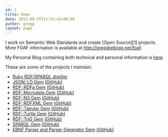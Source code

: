 ```yaml
---
id: 2
title: Home
date: 2013-09-25T13:52:42+00:00
author: gregg
layout: page
---
```

<div about='http://greggkellogg.net/foaf#me' typeof='foaf:Person'>
  <link href="http://greggkellogg.net/" rel="foaf:homepage" />
  
  <p>
    I work on Semantic Web Standards and create [Open Source][1] projects. More FOAF information is available at <a href="http://greggkellogg.net/foaf">http://greggkellogg.net/foaf</a>.
  </p>
  
  <p>
    My Personal Blog containing both technical and personal information is <a href='/blog/' rel='foaf:weblog'>here</a>
  </p>
  
  <p>
    These are some of the projects I maintain:
  </p>
  
  <ul>
    <li>
      <a href="http://rdf.greggkellogg.net/">Ruby RDF/SPARQL distiller</a>
    </li>
    <li>
      <a href="http://rubygems.org/gems/json-ld" title="RubyGems">JSON::LD Gem</a> <a href="http://github.com/ruby-rdf/json-ld" title="GitHub">(GitHub)</a>
    </li>
    <li>
      <a href="http://rubygems.org/gems/rdf-rdfa" title="RubyGems">RDF::RDFa Gem</a> <a href="http://github.com/ruby-rdf/rdf-rdfa" title="GitHub">(GitHub)</a>
    </li>
    <li>
      <a href="http://rubygems.org/gems/rdf-microdata" title="RubyGems">RDF::Microdata Gem</a> <a href="http://github.com/ruby-rdf/rdf-microdata" title="GitHub">(GitHub)</a>
    </li>
    <li>
      <a href="http://rubygems.org/gems/rdf-n3" title="RubyGems">RDF::N3 Gem</a> <a href="http://github.com/ruby-rdf/rdf-n3" title="GitHub">(GitHub)</a>
    </li>
    <li>
      <a href="http://rubygems.org/gems/rdf-rdfxml" title="RubyGems">RDF::RDFXML Gem</a> <a href="http://github.com/ruby-rdf/rdf-rdfxml" title="GitHub">(GitHub)</a>
    </li>
    <li>
      <a href="http://rubygems.org/gems/rdf-tabular" title="RubyGems">RDF::Tabular Gem</a> <a href="http://github.com/ruby-rdf/rdf-tabular" title="GitHub">(GitHub)</a>
    </li>
    <li>
      <a href="http://rubygems.org/gems/rdf-turtle" title="RubyGems">RDF::Turtle Gem</a> <a href="http://github.com/ruby-rdf/rdf-turtle" title="GitHub">(GitHub)</a>
    </li>
    <li>
      <a href="http://rubygems.org/gems/rdf-trig" title="RubyGems">RDF::TriG Gem</a> <a href="http://github.com/ruby-rdf/rdf-trig" title="GitHub">(GitHub)</a>
    </li>
    <li>
      <a href="http://rubygems.org/gems/sparql" title="RubyGems">SPARQL Gem</a> <a href="http://github.com/ruby-rdf/sparql" title="GitHub">(GitHub)</a>
    </li>
    <li>
      <a href="http://rubygems.org/gems/ebnf" title="RubyGems">EBNF Parser and Parser Generator Gem</a> <a href="http://github.com/gkellogg/ebnf" title="GitHub">(GitHub)</a>
    </li>
  </ul>
  </div>